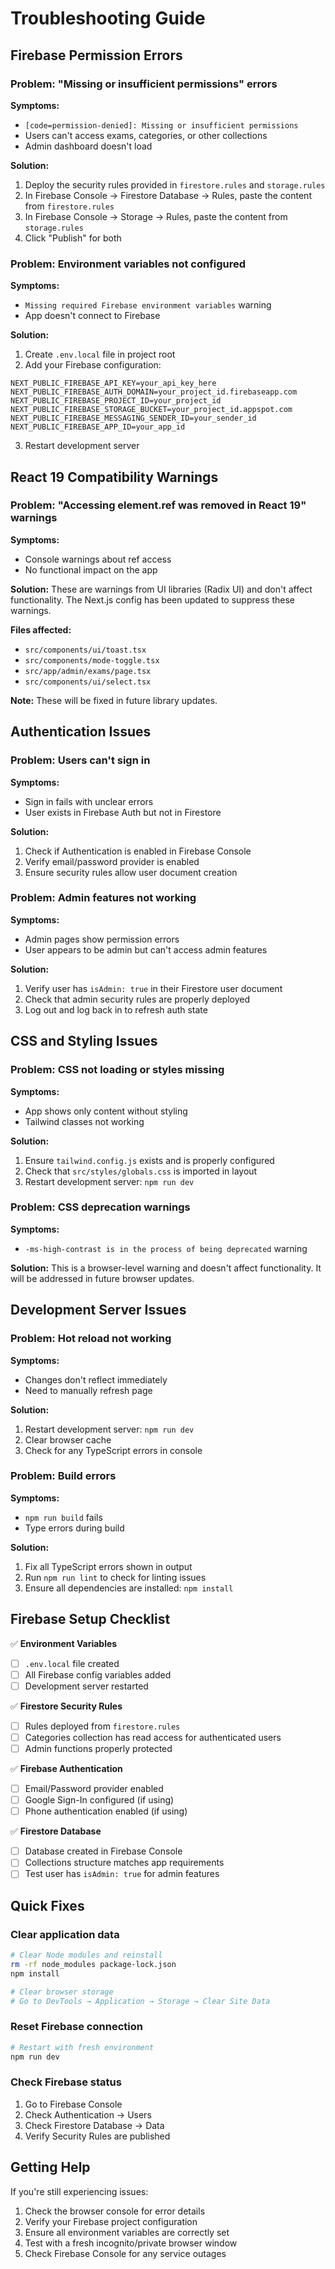 # Troubleshooting Guide

## Firebase Permission Errors

### Problem: "Missing or insufficient permissions" errors
**Symptoms:**
- `[code=permission-denied]: Missing or insufficient permissions`
- Users can't access exams, categories, or other collections
- Admin dashboard doesn't load

**Solution:**
1. Deploy the security rules provided in `firestore.rules` and `storage.rules`
2. In Firebase Console → Firestore Database → Rules, paste the content from `firestore.rules`
3. In Firebase Console → Storage → Rules, paste the content from `storage.rules`
4. Click "Publish" for both

### Problem: Environment variables not configured
**Symptoms:**
- `Missing required Firebase environment variables` warning
- App doesn't connect to Firebase

**Solution:**
1. Create `.env.local` file in project root
2. Add your Firebase configuration:
```
NEXT_PUBLIC_FIREBASE_API_KEY=your_api_key_here
NEXT_PUBLIC_FIREBASE_AUTH_DOMAIN=your_project_id.firebaseapp.com
NEXT_PUBLIC_FIREBASE_PROJECT_ID=your_project_id
NEXT_PUBLIC_FIREBASE_STORAGE_BUCKET=your_project_id.appspot.com
NEXT_PUBLIC_FIREBASE_MESSAGING_SENDER_ID=your_sender_id
NEXT_PUBLIC_FIREBASE_APP_ID=your_app_id
```
3. Restart development server

## React 19 Compatibility Warnings

### Problem: "Accessing element.ref was removed in React 19" warnings
**Symptoms:**
- Console warnings about ref access
- No functional impact on the app

**Solution:**
These are warnings from UI libraries (Radix UI) and don't affect functionality. The Next.js config has been updated to suppress these warnings.

**Files affected:**
- `src/components/ui/toast.tsx`
- `src/components/mode-toggle.tsx`
- `src/app/admin/exams/page.tsx`
- `src/components/ui/select.tsx`

**Note:** These will be fixed in future library updates.

## Authentication Issues

### Problem: Users can't sign in
**Symptoms:**
- Sign in fails with unclear errors
- User exists in Firebase Auth but not in Firestore

**Solution:**
1. Check if Authentication is enabled in Firebase Console
2. Verify email/password provider is enabled
3. Ensure security rules allow user document creation

### Problem: Admin features not working
**Symptoms:**
- Admin pages show permission errors
- User appears to be admin but can't access admin features

**Solution:**
1. Verify user has `isAdmin: true` in their Firestore user document
2. Check that admin security rules are properly deployed
3. Log out and log back in to refresh auth state

## CSS and Styling Issues

### Problem: CSS not loading or styles missing
**Symptoms:**
- App shows only content without styling
- Tailwind classes not working

**Solution:**
1. Ensure `tailwind.config.js` exists and is properly configured
2. Check that `src/styles/globals.css` is imported in layout
3. Restart development server: `npm run dev`

### Problem: CSS deprecation warnings
**Symptoms:**
- `-ms-high-contrast is in the process of being deprecated` warning

**Solution:**
This is a browser-level warning and doesn't affect functionality. It will be addressed in future browser updates.

## Development Server Issues

### Problem: Hot reload not working
**Symptoms:**
- Changes don't reflect immediately
- Need to manually refresh page

**Solution:**
1. Restart development server: `npm run dev`
2. Clear browser cache
3. Check for any TypeScript errors in console

### Problem: Build errors
**Symptoms:**
- `npm run build` fails
- Type errors during build

**Solution:**
1. Fix all TypeScript errors shown in output
2. Run `npm run lint` to check for linting issues
3. Ensure all dependencies are installed: `npm install`

## Firebase Setup Checklist

✅ **Environment Variables**
- [ ] `.env.local` file created
- [ ] All Firebase config variables added
- [ ] Development server restarted

✅ **Firestore Security Rules**
- [ ] Rules deployed from `firestore.rules`
- [ ] Categories collection has read access for authenticated users
- [ ] Admin functions properly protected

✅ **Firebase Authentication**
- [ ] Email/Password provider enabled
- [ ] Google Sign-In configured (if using)
- [ ] Phone authentication enabled (if using)

✅ **Firestore Database**
- [ ] Database created in Firebase Console
- [ ] Collections structure matches app requirements
- [ ] Test user has `isAdmin: true` for admin features

## Quick Fixes

### Clear application data
```bash
# Clear Node modules and reinstall
rm -rf node_modules package-lock.json
npm install

# Clear browser storage
# Go to DevTools → Application → Storage → Clear Site Data
```

### Reset Firebase connection
```bash
# Restart with fresh environment
npm run dev
```

### Check Firebase status
1. Go to Firebase Console
2. Check Authentication → Users
3. Check Firestore Database → Data
4. Verify Security Rules are published

## Getting Help

If you're still experiencing issues:

1. Check the browser console for error details
2. Verify your Firebase project configuration
3. Ensure all environment variables are correctly set
4. Test with a fresh incognito/private browser window
5. Check Firebase Console for any service outages 
